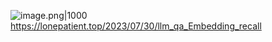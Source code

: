 ![image.png|1000](https://imagehosting4picgo.oss-cn-beijing.aliyuncs.com/imagehosting/fix-dir%2Fpicgo%2Fpicgo-clipboard-images%2F2024%2F11%2F15%2F00-18-44-a844218252e2a7e6b094a2e3b0238424-202411150018971-306846.png)
https://lonepatient.top/2023/07/30/llm_qa_Embedding_recall
